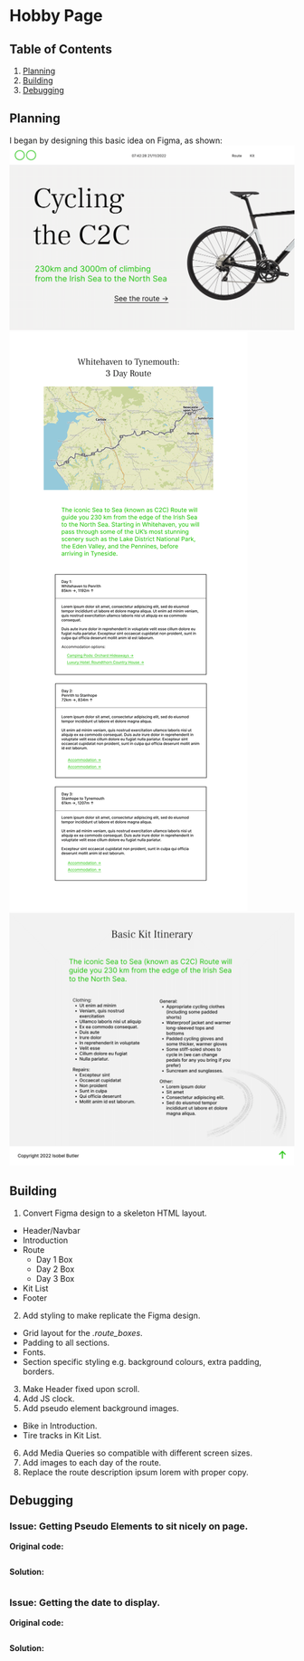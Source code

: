 
# Hobby Page

## Table of Contents
1. [Planning](#Planning)
2. [Building](#Building)
3. [Debugging](#Debugging)

## Planning



I began by designing this basic idea on Figma, as shown:
![Original Hobby Page design](images/figma_design/figma_design-1.png)
![Original Hobby Page design](images/figma_design/figma_design-2.png)
![Original Hobby Page design](images/figma_design/figma_design-3.png)

## Building

1. Convert Figma design to a skeleton HTML layout.
  - Header/Navbar
  - Introduction
  - Route 
    - Day 1 Box
    - Day 2 Box
    - Day 3 Box
  - Kit List
  - Footer
2. Add styling to make replicate the Figma design.
  - Grid layout for the *.route_boxes*.
  - Padding to all sections.
  - Fonts.
  - Section specific styling e.g. background colours, extra padding, borders.
3. Make Header fixed upon scroll.
4. Add JS clock.
5. Add pseudo element background images.
  - Bike in Introduction.
  - Tire tracks in Kit List.
6. Add Media Queries so compatible with different screen sizes.
7. Add images to each day of the route.
8. Replace the route description ipsum lorem with proper copy.  



## Debugging


### Issue: Getting Pseudo Elements to sit nicely on page.
**Original code:**
```javascript

```

**Solution:**

```javascript

```

### Issue: Getting the date to display.
**Original code:**
```javascript

```

**Solution:**

```javascript

```

 

